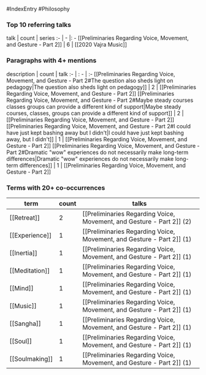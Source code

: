 #IndexEntry #Philosophy

### Top 10 referring talks
talk | count | series
:- | - |: -
[[Preliminaries Regarding Voice, Movement, and Gesture - Part 2]] | 6 | [[2020 Vajra Music]]

### Paragraphs with 4+ mentions
description | count | talk
:- | : - | :-
[[Preliminaries Regarding Voice, Movement, and Gesture - Part 2#The question also sheds light on pedagogy\|The question also sheds light on pedagogy]] | 2 | [[Preliminaries Regarding Voice, Movement, and Gesture - Part 2]]
[[Preliminaries Regarding Voice, Movement, and Gesture - Part 2#Maybe steady courses classes groups can provide a different kind of support\|Maybe steady courses, classes, groups can provide a different kind of support]] | 2 | [[Preliminaries Regarding Voice, Movement, and Gesture - Part 2]]
[[Preliminaries Regarding Voice, Movement, and Gesture - Part 2#I could have just kept bashing away but I didn't\|I could have just kept bashing away, but I didn't]] | 1 | [[Preliminaries Regarding Voice, Movement, and Gesture - Part 2]]
[[Preliminaries Regarding Voice, Movement, and Gesture - Part 2#Dramatic "wow" experiences do not necessarily make long-term differences\|Dramatic "wow" experiences do not necessarily make long-term differences]] | 1 | [[Preliminaries Regarding Voice, Movement, and Gesture - Part 2]]

### Terms with 20+ co-occurrences
term | count | talks
-|-|-
[[Retreat]] | 2 | <span class="counts">[[Preliminaries Regarding Voice, Movement, and Gesture - Part 2]] (2)</span> 
[[Experience]] | 1 | <span class="counts">[[Preliminaries Regarding Voice, Movement, and Gesture - Part 2]] (1)</span> 
[[Inertia]] | 1 | <span class="counts">[[Preliminaries Regarding Voice, Movement, and Gesture - Part 2]] (1)</span> 
[[Meditation]] | 1 | <span class="counts">[[Preliminaries Regarding Voice, Movement, and Gesture - Part 2]] (1)</span> 
[[Mind]] | 1 | <span class="counts">[[Preliminaries Regarding Voice, Movement, and Gesture - Part 2]] (1)</span> 
[[Music]] | 1 | <span class="counts">[[Preliminaries Regarding Voice, Movement, and Gesture - Part 2]] (1)</span> 
[[Sangha]] | 1 | <span class="counts">[[Preliminaries Regarding Voice, Movement, and Gesture - Part 2]] (1)</span> 
[[Soul]] | 1 | <span class="counts">[[Preliminaries Regarding Voice, Movement, and Gesture - Part 2]] (1)</span> 
[[Soulmaking]] | 1 | <span class="counts">[[Preliminaries Regarding Voice, Movement, and Gesture - Part 2]] (1)</span> 

